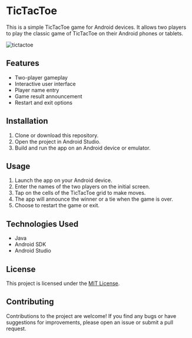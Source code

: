 # TicTacToe

This is a simple TicTacToe game for Android devices. It allows two players to play the classic game of TicTacToe on their Android phones or tablets.

![tictactoe](https://github.com/wolskimarcin/TicTacToe/assets/103077297/79f54d6e-9d41-4d54-8051-8f86b171b9d0)

## Features

- Two-player gameplay
- Interactive user interface
- Player name entry
- Game result announcement
- Restart and exit options

## Installation

1. Clone or download this repository.
2. Open the project in Android Studio.
3. Build and run the app on an Android device or emulator.

## Usage

1. Launch the app on your Android device.
2. Enter the names of the two players on the initial screen.
3. Tap on the cells of the TicTacToe grid to make moves.
4. The app will announce the winner or a tie when the game is over.
5. Choose to restart the game or exit.

## Technologies Used

- Java
- Android SDK
- Android Studio

## License

This project is licensed under the [MIT License](LICENSE).

## Contributing

Contributions to the project are welcome! If you find any bugs or have suggestions for improvements, please open an issue or submit a pull request.

